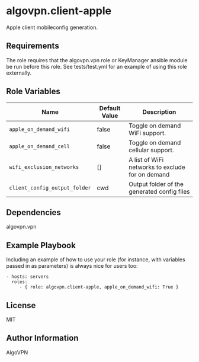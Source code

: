 algovpn.client-apple
====================

Apple client mobileconfig generation.

Requirements
------------

The role requires that the algovpn.vpn role or KeyManager ansible
module be run before this role. See tests/test.yml for an example of
using this role externally.

Role Variables
--------------


| Name           | Default Value | Description                        |
| -------------- | ------------- | -----------------------------------|
| `apple_on_demand_wifi` | false | Toggle on demand WiFi support.|
| `apple_on_demand_cell` | false | Toggle on demand cellular support.
| `wifi_exclusion_networks` | [] | A list of WiFi networks to exclude for on demand |
| `client_config_output_folder` | cwd | Output folder of the generated config files |

Dependencies
------------

algovpn.vpn

Example Playbook
----------------

Including an example of how to use your role (for instance, with variables passed in as parameters) is always nice for users too:

    - hosts: servers
      roles:
         - { role: algovpn.client-apple, apple_on_demand_wifi: True }

License
-------

MIT

Author Information
------------------

AlgoVPN